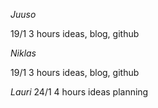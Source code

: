 _Juuso_

19/1 3 hours ideas, blog, github

_Niklas_

19/1 3 hours ideas, blog, github

_Lauri_
24/1 4 hours ideas planning
